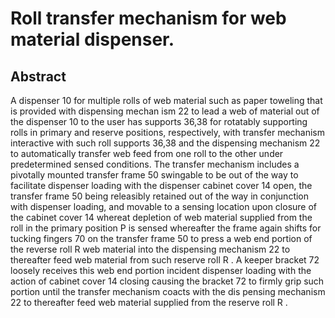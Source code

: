 # Roll transfer mechanism for web material dispenser.

## Abstract
A dispenser 10 for multiple rolls of web material such as paper toweling that is provided with dispensing mechan ism 22 to lead a web of material out of the dispenser 10 to the user has supports 36,38 for rotatably supporting rolls in primary and reserve positions, respectively, with transfer mechanism interactive with such roll supports 36,38 and the dispensing mechanism 22 to automatically transfer web feed from one roll to the other under predetermined sensed conditions. The transfer mechanism includes a pivotally mounted transfer frame 50 swingable to be out of the way to facilitate dispenser loading with the dispenser cabinet cover 14 open, the transfer frame 50 being releasibly retained out of the way in conjunction with dispenser loading, and movable to a sensing location upon closure of the cabinet cover 14 whereat depletion of web material supplied from the roll in the primary position P is sensed whereafter the frame again shifts for tucking fingers 70 on the transfer frame 50 to press a web end portion of the reverse roll R web material into the dispensing mechanism 22 to thereafter feed web material from such reserve roll R . A keeper bracket 72 loosely receives this web end portion incident dispenser loading with the action of cabinet cover 14 closing causing the bracket 72 to firmly grip such portion until the transfer mechanism coacts with the dis pensing mechanism 22 to thereafter feed web material supplied from the reserve roll R .